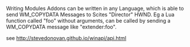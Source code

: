 Writing Modules
Addons can be written in  any Language, which is able to send WM_COPYDATA Messages to Scites "Director" HWND. 
Eg a Lua function called "foo" without arguments, can be called by sending a WM_COPYDATA message like "extender:foo".

see http://stevedonovan.github.io/winapi/api.html

